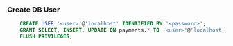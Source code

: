 ### Create DB User
```sql
    CREATE USER '<user>'@'localhost' IDENTIFIED BY '<password>';
    GRANT SELECT, INSERT, UPDATE ON payments.* TO '<user>'@'localhost';
    FLUSH PRIVILEGES;
```